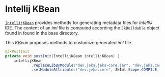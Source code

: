 # Intellij KBean

<!-- autogen-doc -->

[`IntellijKBean`](https://github.com/jeka-dev/jeka/blob/master/dev.jeka.core/src/main/java/dev/jeka/core/tool/builtins/tooling/ide/IntellijKBean.java) provides methods for generating metadata files for _IntelliJ_ IDE. 
The content of an _iml_ file is computed according the `JkBuildable` object found in found in the base directory.

This _KBean_ proposes methods to customize generated *iml* file.

```java title="Configuration in a Build.java class"
@JkPostInit
private void postInit(IntellijKBean intellijKBean) {
    intellijKBean
            .replaceLibByModule("dev.jeka.jeka-core.jar", "dev.jeka.core")
            .setModuleAttributes("dev.jeka.core", JkIml.Scope.COMPILE, null);

```

